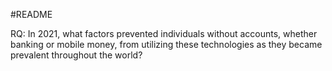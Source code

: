 #README

RQ: In 2021, what factors prevented individuals without accounts, whether banking or mobile money, from utilizing these technologies as they became prevalent throughout the world?
